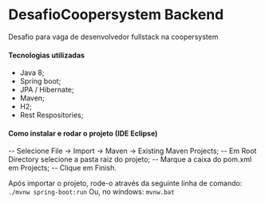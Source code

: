 # DesafioCoopersystem Backend
 Desafio para vaga de desenvolvedor fullstack na coopersystem

#### Tecnologias utilizadas

- Java 8;
- Spring boot;
- JPA / Hibernate;
- Maven;
- H2;
- Rest Respositories;

#### Como instalar e rodar o projeto (IDE Eclipse)

-- Selecione File -> Import -> Maven -> Existing Maven Projects;
-- Em Root Directory selecione a pasta raiz do projeto;
-- Marque a caixa do pom.xml em Projects;
-- Clique em Finish.

Após importar o projeto, rode-o através da seguinte linha de comando:
`./mvnw spring-boot:run`
Ou, no windows:
`mvnw.bat`
